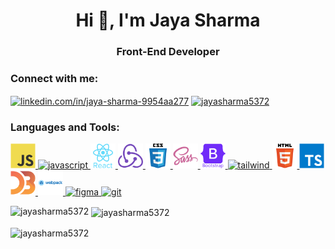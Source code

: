 <h1 align="center">Hi 👋, I'm Jaya Sharma</h1>
<h3 align="center">Front-End Developer</h3>

<h3 align="left">Connect with me:</h3>
<p align="left">
<a href="https://linkedin.com/in/linkedin.com/in/jaya-sharma-9954aa277" target="blank"><img align="center" src="https://raw.githubusercontent.com/rahuldkjain/github-profile-readme-generator/master/src/images/icons/Social/linked-in-alt.svg" alt="linkedin.com/in/jaya-sharma-9954aa277" height="30" width="40" /></a>
<a href="https://www.hackerrank.com/jayasharma5372" target="blank"><img align="center" src="https://raw.githubusercontent.com/rahuldkjain/github-profile-readme-generator/master/src/images/icons/Social/hackerrank.svg" alt="jayasharma5372" height="30" width="40" /></a>
</p>

<h3 align="left">Languages and Tools:</h3>
<p align="left" dir="auto"> 
    <a href="https://developer.mozilla.org/en-US/docs/Web/JavaScript" rel="nofollow"> <img src="https://raw.githubusercontent.com/devicons/devicon/master/icons/javascript/javascript-original.svg" alt="javascript" width="40" height="40" style="max-width: 100%; height: auto; max-height: 40px;"> </a>
    <a href="https://nextjs.org/" rel="nofollow"> <img src="https://camo.githubusercontent.com/88273cad1f80889678df6e281c8737bff28b76eba1dae7055ddf15b7f94107e1/68747470733a2f2f63646e2e776f726c64766563746f726c6f676f2e636f6d2f6c6f676f732f6e6578742d6a732e737667" alt="javascript" width="40" height="40" data-canonical-src="https://cdn.worldvectorlogo.com/logos/next-js.svg" style="max-width: 100%; height: auto; max-height: 40px;"> </a>
<a href="https://reactjs.org/" rel="nofollow"> <img src="https://raw.githubusercontent.com/devicons/devicon/master/icons/react/react-original-wordmark.svg" alt="react" width="40" height="40" style="max-width: 100%; height: auto; max-height: 40px;"> </a> <a href="https://redux.js.org" rel="nofollow"> <img src="https://raw.githubusercontent.com/devicons/devicon/master/icons/redux/redux-original.svg" alt="redux" width="40" height="40" style="max-width: 100%; height: auto; max-height: 40px;"> </a> <a href="https://www.w3schools.com/css/" rel="nofollow"> <img src="https://raw.githubusercontent.com/devicons/devicon/master/icons/css3/css3-original-wordmark.svg" alt="css3" width="40" height="40" style="max-width: 100%; height: auto; max-height: 40px;"> </a>  <a href="https://sass-lang.com" rel="nofollow"> <img src="https://raw.githubusercontent.com/devicons/devicon/master/icons/sass/sass-original.svg" alt="sass" width="40" height="40" style="max-width: 100%; height: auto; max-height: 40px;"> </a> <a href="https://getbootstrap.com" rel="nofollow"> <img src="https://raw.githubusercontent.com/devicons/devicon/master/icons/bootstrap/bootstrap-plain-wordmark.svg" alt="bootstrap" width="40" height="40" style="max-width: 100%; height: auto; max-height: 40px;"> </a> <a href="https://tailwindcss.com/" rel="nofollow"> <img src="https://camo.githubusercontent.com/52643e404ca1a1d90beb0095ebddda4b16b8c30dfcfeb5d42355a2df037c7c8e/68747470733a2f2f7777772e766563746f726c6f676f2e7a6f6e652f6c6f676f732f7461696c77696e646373732f7461696c77696e646373732d69636f6e2e737667" alt="tailwind" width="40" height="40" data-canonical-src="https://www.vectorlogo.zone/logos/tailwindcss/tailwindcss-icon.svg" style="max-width: 100%; height: auto; max-height: 40px;"> </a> <a href="https://www.w3.org/html/" rel="nofollow"> <img src="https://raw.githubusercontent.com/devicons/devicon/master/icons/html5/html5-original-wordmark.svg" alt="html5" width="40" height="40" style="max-width: 100%; height: auto; max-height: 40px;"> </a>
<a href="https://www.typescriptlang.org/" rel="nofollow"> <img src="https://raw.githubusercontent.com/devicons/devicon/master/icons/typescript/typescript-original.svg" alt="typescript" width="40" height="40" style="max-width: 100%; height: auto; max-height: 40px;"> </a>
<a href="https://d3js.org/" rel="nofollow"> <img src="https://raw.githubusercontent.com/devicons/devicon/master/icons/d3js/d3js-original.svg" alt="d3js" width="40" height="40" style="max-width: 100%; height: auto; max-height: 40px;"> </a>
<a href="https://webpack.js.org" rel="nofollow"> <img src="https://raw.githubusercontent.com/devicons/devicon/d00d0969292a6569d45b06d3f350f463a0107b0d/icons/webpack/webpack-original-wordmark.svg" alt="webpack" width="40" height="40" style="max-width: 100%; height: auto; max-height: 40px;"> </a>
<a href="https://www.figma.com/" rel="nofollow"> <img src="https://camo.githubusercontent.com/e5c1b4b7d59d58f0607fede5dd922211257cd09031f3c2370308ab4e34356299/68747470733a2f2f7777772e766563746f726c6f676f2e7a6f6e652f6c6f676f732f6669676d612f6669676d612d69636f6e2e737667" alt="figma" width="40" height="40" data-canonical-src="https://www.vectorlogo.zone/logos/figma/figma-icon.svg" style="max-width: 100%; height: auto; max-height: 40px;"> </a> 
<a href="https://git-scm.com/" rel="nofollow"> <img src="https://camo.githubusercontent.com/ff5301ef7472dbdf522b776167a8af8c326299fe8175e53f6b052bbcc04533e3/68747470733a2f2f7777772e766563746f726c6f676f2e7a6f6e652f6c6f676f732f6769742d73636d2f6769742d73636d2d69636f6e2e737667" alt="git" width="40" height="40" data-canonical-src="https://www.vectorlogo.zone/logos/git-scm/git-scm-icon.svg" style="max-width: 100%; height: auto; max-height: 40px;"> </a>
</p>

<p><img align="left" src="https://github-readme-stats.vercel.app/api/top-langs?username=jayasharma5372&show_icons=true&locale=en&layout=compact" alt="jayasharma5372" /></p>

<p>&nbsp;<img align="center" src="https://github-readme-stats.vercel.app/api?username=jayasharma5372&show_icons=true&locale=en" alt="jayasharma5372" /></p>

<p><img align="center" src="https://github-readme-streak-stats.herokuapp.com/?user=jayasharma5372&" alt="jayasharma5372" /></p>
